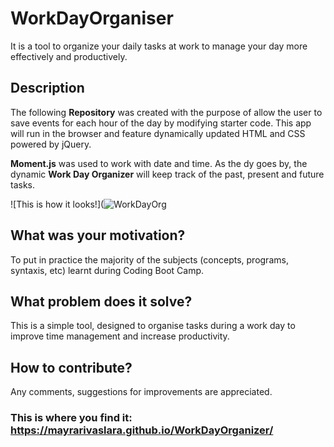 # WorkDayOrganiser
It is a tool to organize your daily tasks at work to manage your day more effectively and productively.

## Description
The following **Repository** was created with the purpose of allow the user to save events for each hour of the day by modifying starter code. This app will run in the browser and feature dynamically updated HTML and CSS powered by jQuery.

**Moment.js** was used to work with date and time.  As the dy goes by, the dynamic **Work Day Organizer** will keep track of the past, present and future tasks. 

![This is how it looks!](![WorkDayOrg](https://user-images.githubusercontent.com/94599271/149659469-49d5af37-ea5f-424c-90fb-73f6c5cbe257.png)

## What was your motivation?
To put in practice the majority of the subjects (concepts, programs, syntaxis, etc) learnt during Coding Boot Camp.  

## What problem does it solve?
This is a simple tool, designed to organise tasks during a work day to improve time management and increase productivity.

## How to contribute?
Any comments, suggestions for improvements are appreciated.


### This is where you find it: https://mayrarivaslara.github.io/WorkDayOrganizer/

